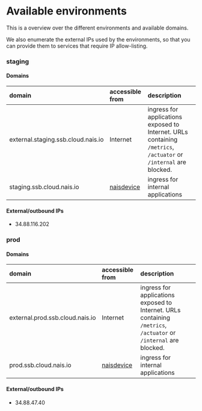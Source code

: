 # Available environments

This is a overview over the different environments and available domains.

We also enumerate the external IPs used by the environments, so that you can provide them to services that require IP allow-listing.

### staging

#### Domains

| domain | accessible from | description |
| :--- | :--- | :--- |
| external.staging.ssb.cloud.nais.io | Internet | ingress for applications exposed to Internet. URLs containing `/metrics`, `/actuator` or `/internal` are blocked. |
| staging.ssb.cloud.nais.io | [naisdevice](../explanation/naisdevice.md) | ingress for internal applications |

#### External/outbound IPs

- 34.88.116.202

### prod

#### Domains

| domain | accessible from | description |
| :--- | :--- | :--- |
| external.prod.ssb.cloud.nais.io | Internet | ingress for applications exposed to Internet. URLs containing `/metrics`, `/actuator` or `/internal` are blocked. |
| prod.ssb.cloud.nais.io | [naisdevice](../explanation/naisdevice.md) | ingress for internal applications |

#### External/outbound IPs

- 34.88.47.40
